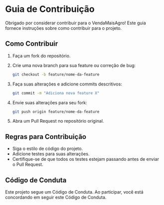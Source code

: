 # Guia de Contribuição

Obrigado por considerar contribuir para o VendaMaisAgro! Este guia fornece instruções sobre como contribuir para o projeto.

## Como Contribuir

1. Faça um fork do repositório.
2. Crie uma nova branch para sua feature ou correção de bug:

   ```sh
   git checkout -b feature/nome-da-feature
   ```

3. Faça suas alterações e adicione commits descritivos:

   ```sh
   git commit -m "Adiciona nova feature X"
   ```

4. Envie suas alterações para seu fork:

   ```sh
   git push origin feature/nome-da-feature
   ```

5. Abra um Pull Request no repositório original.

## Regras para Contribuição

- Siga o estilo de código do projeto.
- Adicione testes para suas alterações.
- Certifique-se de que todos os testes estejam passando antes de enviar o Pull Request.

## Código de Conduta

Este projeto segue um Código de Conduta. Ao participar, você está concordando em seguir este Código de Conduta.
